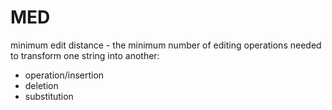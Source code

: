 # MED
minimum edit distance - the minimum number of editing operations needed to transform one string into another:
- operation/insertion
- deletion
- substitution

